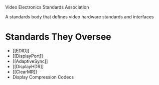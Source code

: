 Video Electronics Standards Association

A standards body that defines video hardware standards and interfaces

# Standards They  Oversee
- [[EDID]]
- [[DisplayPort]]
- [[AdaptiveSync]]
- [[DisplayHDR]]
- [[ClearMR]]
- Display Compression Codecs